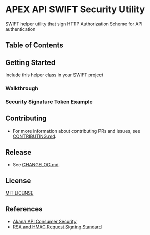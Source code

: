 # APEX API SWIFT Security Utility
SWIFT helper utility that sign HTTP Authorization Scheme for API authentication

## Table of Contents

## Getting Started
Include this helper class in your SWIFT project

### Walkthrough

### Security Signature Token Example

## Contributing
+ For more information about contributing PRs and issues, see [CONTRIBUTING.md](https://github.com/GovTechSG/swift-apex-api-security/blob/master/.github/CONTRIBUTING.md).

## Release
+ See [CHANGELOG.md](CHANGELOG.md).

## License
[MIT LICENSE ](https://github.com/GovTechSG/swift-apex-api-security/blob/master/LICENSE)

## References
+ [Akana API Consumer Security](http://docs.akana.com/ag/cm_policies/using_api_consumer_app_sec_policy.htm)
+ [RSA and HMAC Request Signing Standard](http://tools.ietf.org/html/draft-cavage-http-signatures-05)

